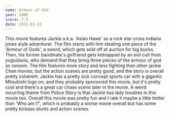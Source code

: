 ```yaml
---
name: Armour of God
year: 1986
score: 7.5
date: 2021-01-12
---
```

This movie features Jackie a.k.a. 'Asian Hawk' as a rock star cross indiana jones style adventurer. The film starts with him stealing one piece of the 'Armour of Gods', a sword, which gets sold off at auction for big bucks. Then, his former bandmate's girlfriend gets kidnapped by an evil cult from yugoslavia, who demand that they bring three pieces of the armour of god as ransom. The film features more story and less fighting than other jackie Chan movies, but the action scenes are pretty good, and the story is overall pretty coherent. Jackie has a pretty sick concept sports car with a gigantic Mitsubishi logo on, and they probably sponsored this movie, but it's pretty cool and there's a great car chase scene later in the movie. A weird recurring theme from Police Story is that Jackie has lady troubles in this movie too. Overall this movie was pretty fun and I rate it maybe a little better than 'Who am I?', which is probably a worse movie overall but has some pretty kickass stunts and action scenes.
